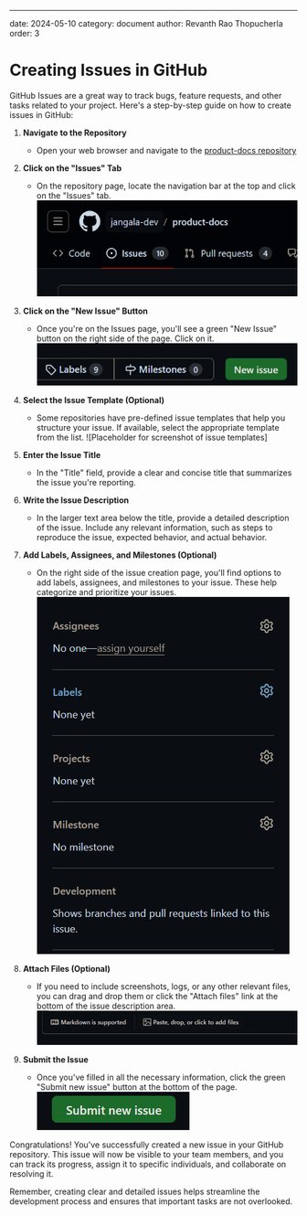 ---
date: 2024-05-10
category: document
author: Revanth Rao Thopucherla
order: 3


# Creating Issues in GitHub

GitHub Issues are a great way to track bugs, feature requests, and other tasks related to your project. Here's a step-by-step guide on how to create issues in GitHub:

1. **Navigate to the Repository**
   - Open your web browser and navigate to the [product-docs repository](https://github.com/jangala-dev/product-docs)


2. **Click on the "Issues" Tab**
   - On the repository page, locate the navigation bar at the top and click on the "Issues" tab.
   ![alt text](images/github-issues-tab.png)

3. **Click on the "New Issue" Button**
   - Once you're on the Issues page, you'll see a green "New Issue" button on the right side of the page. Click on it.
   ![alt text](images/github-new-issues-tab.png)

4. **Select the Issue Template (Optional)**
   - Some repositories have pre-defined issue templates that help you structure your issue. If available, select the appropriate template from the list.
   ![Placeholder for screenshot of issue templates]

5. **Enter the Issue Title**
   - In the "Title" field, provide a clear and concise title that summarizes the issue you're reporting.

6. **Write the Issue Description**
   - In the larger text area below the title, provide a detailed description of the issue. Include any relevant information, such as steps to reproduce the issue, expected behavior, and actual behavior.

7. **Add Labels, Assignees, and Milestones (Optional)**
   - On the right side of the issue creation page, you'll find options to add labels, assignees, and milestones to your issue. These help categorize and prioritize your issues.
   ![alt text](images/github-issue-tags-tab.png)

8. **Attach Files (Optional)**
   - If you need to include screenshots, logs, or any other relevant files, you can drag and drop them or click the "Attach files" link at the bottom of the issue description area.
   ![alt text](images/github-issue-attach1.png)

9. **Submit the Issue**
   - Once you've filled in all the necessary information, click the green "Submit new issue" button at the bottom of the page.
   ![alt text](images/github-issue-submit.png)

Congratulations! You've successfully created a new issue in your GitHub repository. This issue will now be visible to your team members, and you can track its progress, assign it to specific individuals, and collaborate on resolving it.

Remember, creating clear and detailed issues helps streamline the development process and ensures that important tasks are not overlooked.